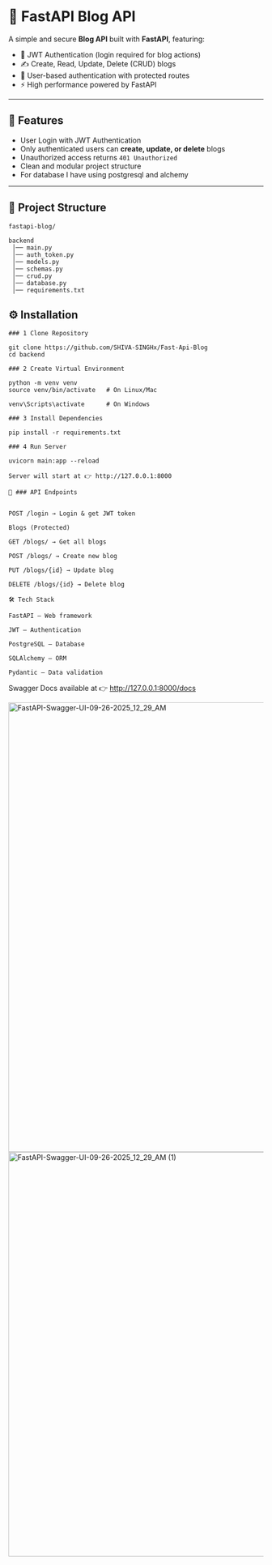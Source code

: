 # 📝 FastAPI Blog API  

A simple and secure **Blog API** built with **FastAPI**, featuring:  
- 🔐 JWT Authentication (login required for blog actions)  
- ✍️ Create, Read, Update, Delete (CRUD) blogs  
- 👤 User-based authentication with protected routes  
- ⚡ High performance powered by FastAPI  

---

## 🚀 Features  
- User Login with JWT Authentication  
- Only authenticated users can **create, update, or delete** blogs  
- Unauthorized access returns `401 Unauthorized`  
- Clean and modular project structure  
- For database I have using postgresql and alchemy

---

## 📂 Project Structure  
```
fastapi-blog/

backend
 │── main.py 
 │── auth_token.py
 │── models.py 
 │── schemas.py
 │── crud.py 
 │── database.py 
 │── requirements.txt

```

## ⚙️ Installation  

```
### 1️ Clone Repository

git clone https://github.com/SHIVA-SINGHx/Fast-Api-Blog
cd backend

### 2 Create Virtual Environment

python -m venv venv
source venv/bin/activate   # On Linux/Mac

venv\Scripts\activate      # On Windows

### 3 Install Dependencies

pip install -r requirements.txt

### 4 Run Server

uvicorn main:app --reload

Server will start at 👉 http://127.0.0.1:8000

```
```
📌 ### API Endpoints


POST /login → Login & get JWT token

Blogs (Protected)

GET /blogs/ → Get all blogs

POST /blogs/ → Create new blog

PUT /blogs/{id} → Update blog

DELETE /blogs/{id} → Delete blog
```
```
🛠 Tech Stack

FastAPI – Web framework

JWT – Authentication

PostgreSQL – Database

SQLAlchemy – ORM

Pydantic – Data validation

```
Swagger Docs available at 👉 http://127.0.0.1:8000/docs

<img width="1552" height="888" alt="FastAPI-Swagger-UI-09-26-2025_12_29_AM" src="https://github.com/user-attachments/assets/0eb4933c-2510-4d57-85cf-fe9e1e875907" />
<img width="1507" height="799" alt="FastAPI-Swagger-UI-09-26-2025_12_29_AM (1)" src="https://github.com/user-attachments/assets/81039be4-b411-411e-81ce-34e77d113335" />


